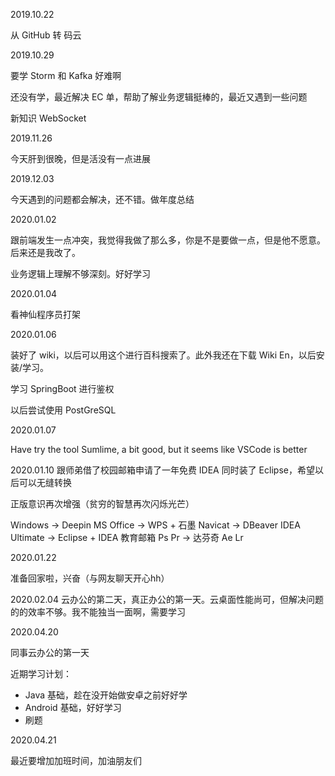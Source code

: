 2019.10.22 

从 GitHub 转 码云


2019.10.29 

要学 Storm 和 Kafka 好难啊

还没有学，最近解决 EC 单，帮助了解业务逻辑挺棒的，最近又遇到一些问题

新知识 WebSocket



2019.11.26 

今天肝到很晚，但是活没有一点进展



2019.12.03

今天遇到的问题都会解决，还不错。做年度总结



2020.01.02

跟前端发生一点冲突，我觉得我做了那么多，你是不是要做一点，但是他不愿意。后来还是我改了。

业务逻辑上理解不够深刻。好好学习



2020.01.04

看神仙程序员打架



2020.01.06

装好了 wiki，以后可以用这个进行百科搜索了。此外我还在下载 Wiki En，以后安装/学习。

学习 SpringBoot 进行鉴权

以后尝试使用 PostGreSQL


2020.01.07

Have try the tool Sumlime, a bit good, but it seems like VSCode is better

2020.01.10
跟师弟借了校园邮箱申请了一年免费 IDEA
同时装了 Eclipse，希望以后可以无缝转换

正版意识再次增强（贫穷的智慧再次闪烁光芒）

Windows -> Deepin
MS Office -> WPS + 石墨
Navicat -> DBeaver
IDEA Ultimate -> Eclipse + IDEA 教育邮箱
Ps
Pr -> 达芬奇
Ae
Lr



2020.01.22

准备回家啦，兴奋（与网友聊天开心hh）

2020.02.04
云办公的第二天，真正办公的第一天。云桌面性能尚可，但解决问题的的效率不够。我不能独当一面啊，需要学习



2020.04.20

同事云办公的第一天

近期学习计划：

- Java 基础，趁在没开始做安卓之前好好学
- Android 基础，好好学习
- 刷题



2020.04.21

最近要增加加班时间，加油朋友们